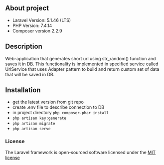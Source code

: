 ## About project

- Laravel Version: 5.1.46 (LTS)
- PHP Version: 7.4.14
- Composer version 2.2.9

## Description

Web-application that generates short url using str_random() function and saves it in DB. This functionality is implemented in specified service called UrlService that uses Adapter pattern to build and return custom set of data that will be saved in DB.

## Installation

- get the latest version from git repo
- create .env file to describe connection to DB
- in project directory `php composer.phar install`
- `php artisan key:generate`
- `php artisan migrate`
- `php artisan serve`

### License

The Laravel framework is open-sourced software licensed under the [MIT license](http://opensource.org/licenses/MIT)
